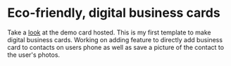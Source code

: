 # Eco-friendly, digital business cards


Take a [look](https://demo-digital-business-card.netlify.app/) at the demo card hosted. This is my first template to make digital business cards. Working on adding feature to directly add business card to contacts on users phone as well as save a picture of the contact to the user's photos.
